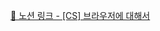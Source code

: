 [🔗 노션 링크 - [CS] 브라우저에 대해서](https://common-sheet-da1.notion.site/CS-c6b9d038339b4a609e7cbe48cce97b1b?pvs=4)
  
